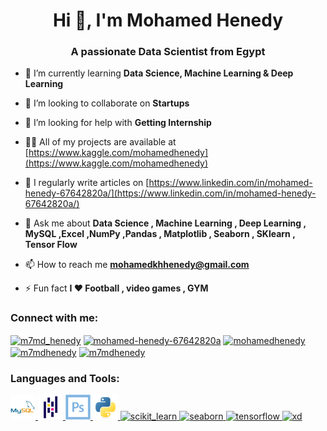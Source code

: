 <h1 align="center">Hi 👋, I'm Mohamed Henedy</h1>
<h3 align="center">A passionate Data Scientist from Egypt</h3>

- 🌱 I’m currently learning **Data Science, Machine Learning & Deep Learning**

- 👯 I’m looking to collaborate on **Startups**

- 🤝 I’m looking for help with **Getting Internship**

- 👨‍💻 All of my projects are available at [https://www.kaggle.com/mohamedhenedy](https://www.kaggle.com/mohamedhenedy)

- 📝 I regularly write articles on [https://www.linkedin.com/in/mohamed-henedy-67642820a/](https://www.linkedin.com/in/mohamed-henedy-67642820a/)

- 💬 Ask me about **Data Science , Machine Learning , Deep Learning , MySQL ,Excel ,NumPy ,Pandas , Matplotlib , Seaborn , SKlearn , Tensor Flow**

- 📫 How to reach me **mohamedkhhenedy@gmail.com**

- ⚡ Fun fact **I ❤️ Football , video games , GYM**

<h3 align="left">Connect with me:</h3>
<p align="left">
<a href="https://twitter.com/m7md_henedy" target="blank"><img align="center" src="https://raw.githubusercontent.com/rahuldkjain/github-profile-readme-generator/master/src/images/icons/Social/twitter.svg" alt="m7md_henedy" height="30" width="40" /></a>
<a href="https://linkedin.com/in/mohamed-henedy-67642820a" target="blank"><img align="center" src="https://raw.githubusercontent.com/rahuldkjain/github-profile-readme-generator/master/src/images/icons/Social/linked-in-alt.svg" alt="mohamed-henedy-67642820a" height="30" width="40" /></a>
<a href="https://kaggle.com/mohamedhenedy" target="blank"><img align="center" src="https://raw.githubusercontent.com/rahuldkjain/github-profile-readme-generator/master/src/images/icons/Social/kaggle.svg" alt="mohamedhenedy" height="30" width="40" /></a>
<a href="https://fb.com/m7mdhenedy" target="blank"><img align="center" src="https://raw.githubusercontent.com/rahuldkjain/github-profile-readme-generator/master/src/images/icons/Social/facebook.svg" alt="m7mdhenedy" height="30" width="40" /></a>
<a href="https://instagram.com/m7mdhenedy" target="blank"><img align="center" src="https://raw.githubusercontent.com/rahuldkjain/github-profile-readme-generator/master/src/images/icons/Social/instagram.svg" alt="m7mdhenedy" height="30" width="40" /></a>
</p>

<h3 align="left">Languages and Tools:</h3>
<p align="left"> <a href="https://www.mysql.com/" target="_blank" rel="noreferrer"> <img src="https://raw.githubusercontent.com/devicons/devicon/master/icons/mysql/mysql-original-wordmark.svg" alt="mysql" width="40" height="40"/> </a> <a href="https://pandas.pydata.org/" target="_blank" rel="noreferrer"> <img src="https://raw.githubusercontent.com/devicons/devicon/2ae2a900d2f041da66e950e4d48052658d850630/icons/pandas/pandas-original.svg" alt="pandas" width="40" height="40"/> </a> <a href="https://www.photoshop.com/en" target="_blank" rel="noreferrer"> <img src="https://raw.githubusercontent.com/devicons/devicon/master/icons/photoshop/photoshop-line.svg" alt="photoshop" width="40" height="40"/> </a> <a href="https://www.python.org" target="_blank" rel="noreferrer"> <img src="https://raw.githubusercontent.com/devicons/devicon/master/icons/python/python-original.svg" alt="python" width="40" height="40"/> </a> <a href="https://scikit-learn.org/" target="_blank" rel="noreferrer"> <img src="https://upload.wikimedia.org/wikipedia/commons/0/05/Scikit_learn_logo_small.svg" alt="scikit_learn" width="40" height="40"/> </a> <a href="https://seaborn.pydata.org/" target="_blank" rel="noreferrer"> <img src="https://seaborn.pydata.org/_images/logo-mark-lightbg.svg" alt="seaborn" width="40" height="40"/> </a> <a href="https://www.tensorflow.org" target="_blank" rel="noreferrer"> <img src="https://www.vectorlogo.zone/logos/tensorflow/tensorflow-icon.svg" alt="tensorflow" width="40" height="40"/> </a> <a href="https://www.adobe.com/products/xd.html" target="_blank" rel="noreferrer"> <img src="https://cdn.worldvectorlogo.com/logos/adobe-xd.svg" alt="xd" width="40" height="40"/> </a> </p>


<!---
M7mdHenedy/M7mdHenedy is a ✨ special ✨ repository because its `README.md` (this file) appears on your GitHub profile.
You can click the Preview link to take a look at your changes.
--->
